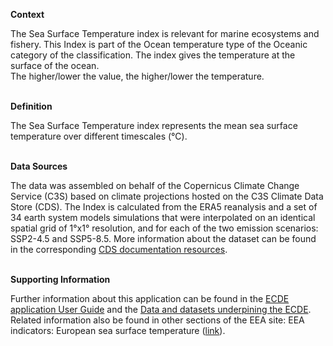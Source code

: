 **Context**

The Sea Surface Temperature index is relevant for marine ecosystems and fishery. This Index is part of the Ocean temperature type of the Oceanic category of the classification.
The index gives the temperature at the surface of the ocean.  
The higher/lower the value, the higher/lower the temperature.

<br />**Definition**

The Sea Surface Temperature index represents the mean sea surface temperature over different timescales (°C).

<br />**Data Sources**

The data was assembled on behalf of the Copernicus Climate Change Service (C3S) based on climate projections hosted on the C3S Climate Data Store (CDS).
The Index is calculated from the ERA5 reanalysis and a set of 34 earth system models simulations that were interpolated on an identical spatial grid of 1°x1° resolution, and for each of the two emission scenarios: SSP2-4.5 and SSP5-8.5.
More information about the dataset can be found in the corresponding [CDS documentation resources](https://cds.climate.copernicus.eu/datasets/projections-cmip6).

<br />**Supporting Information**

Further information about this application can be found in the [ECDE application User Guide](https://confluence.ecmwf.int/display/ECDE/European+Climate+Data+Explorer%3A+User+Guide) and the [Data and datasets underpining the ECDE](https://confluence.ecmwf.int/display/ECDE/Input+data+underpinning+the+European+Climate+Data+Explorer%3A+Description+of+the+datasets+and+variables).
Related information also be found in other sections of the EEA site:
EEA indicators: European sea surface temperature ([link](https://www.eea.europa.eu/ims/european-sea-surface-temperature)).